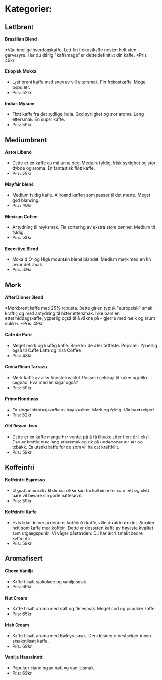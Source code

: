 # Kategorier:

## Lettbrent

#### Brazillian Blend
*Vår rimelige hverdagskaffe. Lett fin frokostkaffe nesten helt uten garvesyre. Har du dårlig "kaffemage" er dette definitivt din kaffe.
*Pris: 45kr

#### Etiopisk Mokka
* Lyst brent kaffe med snev av vill ettersmak. Fin frokostkaffe. Meget populær.
* Pris: 52kr

#### Indian Mysore
* Flott kaffe fra det sydlige India. God syrlighet og stor aroma. Lang ettersmak. En super kaffe.
* Pris: 59kr


## Mediumbrent

#### Astor Libano
* Dette er en kaffe du må unne deg. Meduim fyldig, frisk syrlighet og stor dybde og aroma. En fantastisk flott kaffe.
* Pris: 55kr

#### Mayfair blend
* Medium fyldig kaffe. Allround kaffen som passer til det meste. Meget god blanding.
* Pris: 49kr

#### Mexican Coffee
* Antydning til røyksmak. Fin sortering av ekstra store bønner. Medium til fyldig.
* Pris: 59kr

#### Executive Blend
* Moka d'Or og High mountain blend blandet. Medium mørk med en fin avrundet smak.
* Pris: 49kr


## Mørk

#### After Dinner Blend
*Mørkbrent kaffe med 25% robusta. Dette gir en typisk "europeisk" smak kraftig og med antydning til bitter ettersmak. Ikke bare en ettermiddagskaffe, ypperlig også til å våkne på - gjerne med melk og brunt sukker.
*Pris: 49kr

#### Cafe de Paris
* Meget mørk og kraftig kaffe. Bare for de aller tøffeste. Populær. Ypperlig også til Caffe Latte og Irish Coffee.
* Pris: 48kr

#### Costa Rican Tarrazu
* Mørk kaffe av aller fineste kvalitet. Passer i selskap til kaker og/eller cognac. Hva med en sigar også?
* Pris: 59kr

#### Prime Honduras
* En singel plantasjekaffe av høy kvalitet. Mørk og fyldig. Vår bestselger!
* Pris: 52kr

#### Old Brown Java
* Dette er en kaffe mange har ventet på å få tilbake etter flere år i eksil. Den er kraftig med lang ettersmak og rik på undertoner av lær og tobakk. En utsøkt kaffe for de som vil ha det kraftfullt.
* Pris: 59kr




## Koffeinfri

#### Koffeinfri Espresso
* Et godt alternativ til de som ikke kan ha koffein eller som rett og slett bare vil bevare sin gode nattesøvn.
* Pris: 59kr

#### Koffeinfri Kaffe
* Hvis ikke du vet at dette er koffeinfri kaffe, ville du aldri tro det. Smaker helt som kaffe med koffein. Dette er dessuten kaffe av høyeste kvalitet som utgangspunkt. Vi våger påstanden: Du har aldri smakt bedre koffeinfri.
* Pris: 59kr


## Aromafisert

#### Choco Vanilje
* Kaffe tilsatt sjokolade og vaniljesmak. 
* Pris: 69kr

#### Nut Cream
* Kaffe tilsatt aroma med nøtt og fløtesmak. Meget god og populær kaffe.
* Pris: 65kr

#### Irish Cream
* Kaffe tilsatt aroma med Baileys smak. Den desiderte bestselger innen smakstilsatt kaffe.
* Pris: 69kr

#### Vanilje Hasselnøtt
* Populær blanding av nøtt og vaniljesmak.
* Pris: 69kr


